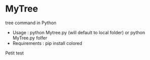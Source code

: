 # MyTree
tree command in Python

* Usage : python Mytree.py (will default to local folder) or python MyTree.py folfer
* Requirements : pip install colored


Petit test